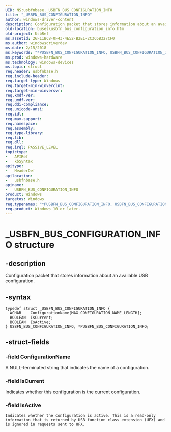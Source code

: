 ```yaml
---
UID: NS:usbfnbase._USBFN_BUS_CONFIGURATION_INFO
title: "_USBFN_BUS_CONFIGURATION_INFO"
author: windows-driver-content
description: Configuration packet that stores information about an available USB configuration.
old-location: buses\usbfn_bus_configuration_info.htm
old-project: UsbRef
ms.assetid: 26F11BC8-0F43-4E52-B2E1-2C3C6B327CF0
ms.author: windowsdriverdev
ms.date: 2/15/2018
ms.keywords: "*PUSBFN_BUS_CONFIGURATION_INFO, USBFN_BUS_CONFIGURATION_INFO, PUSBFN_BUS_CONFIGURATION_INFO structure pointer [Buses], PUSBFN_BUS_CONFIGURATION_INFO, USBFN_BUS_CONFIGURATION_INFO structure [Buses], _USBFN_BUS_CONFIGURATION_INFO, buses.usbfn_bus_configuration_info, usbfnbase/PUSBFN_BUS_CONFIGURATION_INFO, usbfnbase/USBFN_BUS_CONFIGURATION_INFO"
ms.prod: windows-hardware
ms.technology: windows-devices
ms.topic: struct
req.header: usbfnbase.h
req.include-header: 
req.target-type: Windows
req.target-min-winverclnt: 
req.target-min-winversvr: 
req.kmdf-ver: 
req.umdf-ver: 
req.ddi-compliance: 
req.unicode-ansi: 
req.idl: 
req.max-support: 
req.namespace: 
req.assembly: 
req.type-library: 
req.lib: 
req.dll: 
req.irql: PASSIVE_LEVEL
topictype:
-	APIRef
-	kbSyntax
apitype:
-	HeaderDef
apilocation:
-	usbfnbase.h
apiname:
-	USBFN_BUS_CONFIGURATION_INFO
product: Windows
targetos: Windows
req.typenames: "*PUSBFN_BUS_CONFIGURATION_INFO, USBFN_BUS_CONFIGURATION_INFO"
req.product: Windows 10 or later.
---
```


# _USBFN_BUS_CONFIGURATION_INFO structure


## -description


Configuration packet that stores information about 
an available USB configuration.


## -syntax


````
typedef struct _USBFN_BUS_CONFIGURATION_INFO {
  WCHAR    ConfigurationName[MAX_CONFIGURATION_NAME_LENGTH];
  BOOLEAN  IsCurrent;
  BOOLEAN  IsActive;
} USBFN_BUS_CONFIGURATION_INFO, *PUSBFN_BUS_CONFIGURATION_INFO;
````


## -struct-fields




### -field ConfigurationName

A NULL-terminated string that indicates the name of a configuration.


### -field IsCurrent

Indicates whether this configuration is the 
    current configuration.


### -field IsActive

    Indicates whether the configuration is active. This is a read-only information that is returned by USB function class extension (UFX) and is ignored in requests sent to UFX.


